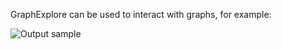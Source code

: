 

GraphExplore can be used to interact with graphs, for example:
 
![Output sample](https://github.com/dncarley/GraphExplore/raw/master/graphGif.gif)



